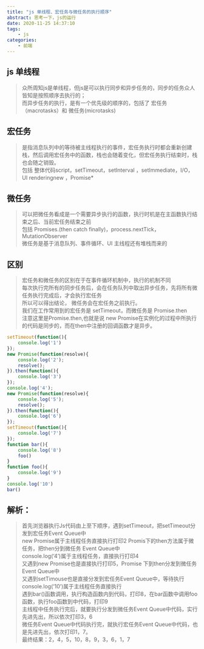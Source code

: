 ```yaml
---
title: "js 单线程、宏任务与微任务的执行顺序"
abstract: 思考一下，js的运行
date: 2020-11-25 14:37:10
tags:
    - js
categories:
    - 前端    
---
```

## js 单线程
> 众所周知js是单线程，但js是可以执行同步和异步任务的，同步的任务众人皆知是按照顺序去执行的；  
而异步任务的执行，是有一个优先级的顺序的，包括了 宏任务（macrotasks）和 微任务(microtasks)

## 宏任务
> 是指消息队列中的等待被主线程执行的事件，宏任务执行时都会重新创建栈，然后调用宏任务中的函数，栈也会随着变化，但宏任务执行结束时，栈也会随之销毁。  
包括 整体代码script，setTimeout，setInterval ，setImmediate，I/O，UI renderingnew ，Promise*
## 微任务
> 可以把微任务看成是一个需要异步执行的函数，执行时机是在主函数执行结束之后、当前宏任务结束之前  
包括 Promises.(then catch finally)，process.nextTick， MutationObserver  
微任务是基于消息队列、事件循环、UI 主线程还有堆栈而来的
## 区别
> 宏任务和微任务的区别在于在事件循环机制中，执行的机制不同  
每次执行完所有的同步任务后，会在任务队列中取出异步任务，先将所有微任务执行完成后，才会执行宏任务  
所以可以得出结论， 微任务会在宏任务之前执行。  
我们在工作常用到的宏任务是 setTimeout，而微任务是 Promise.then  
注意这里是Promise.then,也就是说 new   Promise在实例化的过程中所执行的代码是同步的，而在then中注册的回调函数才是异步。

``` javascript
setTimeout(function(){
    console.log('1')
});
new Promise(function(resolve){
    console.log('2');
    resolve();
}).then(function(){
    console.log('3')
});
console.log('4');
new Promise(function(resolve){
    console.log('5');
    resolve();
}).then(function(){
    console.log('6')
});
setTimeout(function(){
    console.log('7')
});
function bar(){
    console.log('8')
    foo()
}
function foo(){
    console.log('9')
}
console.log('10')
bar()
```
## 解析：  
>首先浏览器执行Js代码由上至下顺序，遇到setTimeout，把setTimeout分发到宏任务Event Queue中  
new Promise属于主线程任务直接执行打印2
Promis下的then方法属于微任务，把then分到微任务 Event Queue中  
console.log(‘4’)属于主线程任务，直接执行打印4  
又遇到new Promise也是直接执行打印5，Promise 下到then分发到微任务Event Queue中  
又遇到setTimouse也是直接分发到宏任务Event Queue中，等待执行
console.log(‘10’)属于主线程任务直接执行  
遇到bar()函数调用，执行构造函数内到代码，打印8，在bar函数中调用foo函数，执行foo函数到中代码，打印9  
主线程中任务执行完后，就要执行分发到微任务Event Queue中代码，实行先进先出，所以依次打印3，6  
微任务Event Queue中代码执行完，就执行宏任务Event Queue中代码，也是先进先出，依次打印1，7。  
最终结果：2，4，5，10，8，9，3，6，1，7
